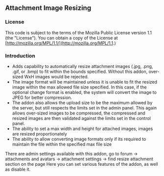 ## Attachment Image Resizing

### License

This code is subject to the terms of the Mozilla Public License version 1.1 (the "License"). You can obtain a copy of the License at [http://mozilla.org/MPL/1.1/](http://mozilla.org/MPL/1.1.)

### Introduction

- Adds capability to automatically resize attachment images (.jpg, .png, .gif, or .bmp) to fit within the bounds specified.  Without this addon, over-sized WxH images would be rejected.
- The image format will be maintained unless it is unable to fit the resized image within the max allowed file size specified.  In this case, if the optional change format is enabled, the system will convert the image to JPEG for better compression.
- The addon also allows the upload size to be the maximum allowed by the server, but still respects the limits set in the admin panel.  This again allows over-sized images to be compressed, the compressed and resized images are then validated against the limits set in the control panel.
- The ability to set a max width and height for attached images, images are resized proportionately
- The ability to allow converting image formats only if its required to maintain the file within the specified max file size

There are admin settings available with this addon, go to forum -> attachments and avatars -> attachment settings -> find resize attachment section on the page
Here you can set various features of the addon, as well as disable it.